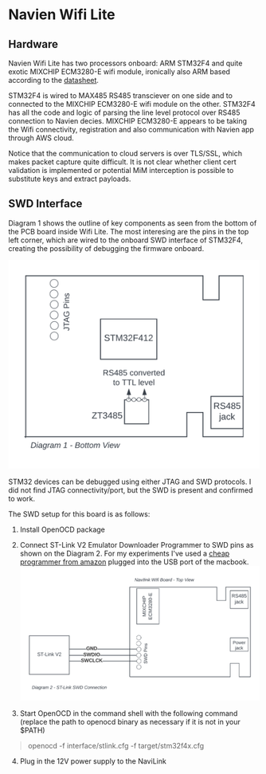 # Navien Wifi Lite

## Hardware
Navien Wifi Lite has two processors onboard: ARM STM32F4 and quite exotic MIXCHIP ECM3280-E wifi module, ironically also ARM based according to the [datasheet](DS0145EN_EMC3280_v2.3.pdf).

STM32F4 is wired to MAX485 RS485 transciever on one side and to connected to the MIXCHIP ECM3280-E wifi module on the other. STM32F4 has all the code and logic of parsing the line level protocol over RS485 connection to Navien decies. MIXCHIP ECM3280-E appears to be taking the Wifi connectivity, registration and also communication with Navien app through AWS cloud.

Notice that the communication to cloud servers is over TLS/SSL, which makes packet capture quite difficult. It is not clear whether client cert validation is implemented or potential MiM interception is possible to substitute keys and extract payloads.


## SWD Interface

Diagram 1 shows the outline of key components as seen from the bottom of the PCB board inside Wifi Lite. The most interesing are the pins in the top left corner, which are wired to the onboard SWD interface of STM32F4, creating the possibility of debugging the firmware onboard.

![Navien Board Diagram](navien_board_diagram.png)

STM32 devices can be debugged using either JTAG and SWD protocols. I did not find JTAG connectivity/port, but the SWD is present and confirmed to work.

The SWD setup for this board is as follows:


1. Install OpenOCD package
2. Connect ST-Link V2 Emulator Downloader Programmer to SWD pins as shown on the Diagram 2. For my experiments I've used a [cheap programmer from amazon](https://www.amazon.com/gp/product/B07SQV6VLZ) plugged into the USB port of the macbook.
![Navien ST-Link Connect](navien_stlink_connect.png)


3. Start OpenOCD in the command shell with the following command (replace the path to openocd binary as necessary if it is not in your $PATH)
> openocd -f interface/stlink.cfg -f target/stm32f4x.cfg

4. Plug in the 12V power supply to the NaviLink


